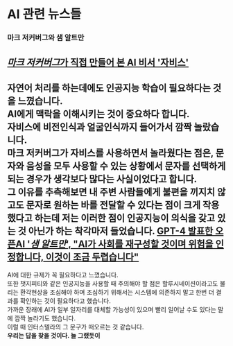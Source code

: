 # AI 관련 뉴스들
### 마크 저커버그와 샘 알트만  
[*마크 저커버그*가 직접 만들어 본 AI 비서 '자비스'](https://about.fb.com/ko/news/2016/12/%EB%A7%88%ED%81%AC-%EC%A0%80%EC%BB%A4%EB%B2%84%EA%B7%B8-ai-%EB%B9%84%EC%84%9C-%EC%9E%90%EB%B9%84%EC%8A%A4%EC%97%90-%EB%8C%80%ED%95%B4-%EC%9D%B4%EC%95%BC%EA%B8%B0%ED%95%98%EB%8B%A4/)
---
자연어 처리를 하는데에도 인공지능 학습이 필요하다는 것을 느꼈습니다.  
AI에게 맥락을 이해시키는 것이 중요하다 합니다.  
자비스에 비전인식과 얼굴인식까지 들어가서 깜짝 놀랐습니다.  
마크 저커버그가 자비스를 사용하면서 놀라웠다는 점은, 문자와 음성을 모두 사용할 수 있는 상황에서 문자를 선택하게 되는 경우가 생각보다 많다는 사실이었다고 합니다.  
그 이유를 추측해보면 내 주변 사람들에게 불편을 끼지치 않고도 문자로 원하는 바를 전달할 수 있다는 점이 크게 작용했다고 하는데 저는 이러한 점이 인공지능이 의식을 갖고 있는 것 아닌가 하는 착각마저 들었습니다.
[GPT-4 발표한 오픈AI '*샘 알트만*', "AI가 사회를 재구성할 것이며 위험을 인정합니다, 이것이 조금 두렵습니다"](https://www.aitimes.kr/news/articleView.html?idxno=27595)
---
AI에 대한 규제가 꼭 필요하다고 느꼈습니다.  
또한 챗지피티와 같은 인공지능을 사용할 때 주의해야 할 점은 할루시네이션이라고도 불리는 환각현상을 조심해야 하며 조심하기 위해서는 시스템에 의존하지 말고 한번 더 결과를 확인하는 것이 필요하다고 했습니다.  
가까운 장래에 AI가 일부 일자리를 대체할 가능성이 있으며 빨리 일어날 수도 있다는 말에 깜짝 놀라기도 했습니다.  
이럴 때 인터스텔라의 그 문구가 떠오르는 것 같습니다.  
**우리는 답을 찾을 것이다. 늘 그랬듯이**
